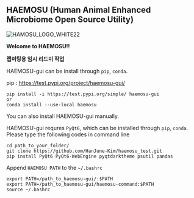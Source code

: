 ## HAEMOSU (Human Animal Enhanced Microbiome Open Source Utility)
![HAMOSU_LOGO_WHITE22](https://user-images.githubusercontent.com/97942052/153062244-1533ca18-9430-4d0f-8baa-a6419c19ec86.png)

**Welcome to HAEMOSU!!**

**랩미팅용 임시 리드미 작업**

HAEMOSU-gui can be install through `pip`, `conda`.

pip : https://test.pypi.org/project/haemosu-gui/
```
pip install -i https://test.pypi.org/simple/ haemosu-gui
or
conda install --use-local haemosu
```
You can also install HAEMOSU-gui manually.

HAEMOSU-gui requres `PyQt6`, which can be installed through `pip`, `conda`.
Please type the following codes in command line

```
cd path_to_your_folder/
git clone https://github.com/HanJune-Kim/haemosu_test.git
pip install PyQt6 PyQt6-WebEngine pyqtdarktheme psutil pandas 
```

Append `HAEMOSU PATH` to the `~/.bashrc`
```
export PATH=/path_to_haemosu-gui/:$PATH
export PATH=/path_to_haemosu-gui/haemosu-command:$PATH
source ~/.bashrc
```
